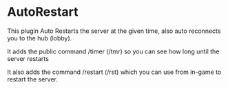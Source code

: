 # AutoRestart

This plugin Auto Restarts the server at the given time, also auto reconnects you to the hub (lobby).

It adds the public command /timer (/tmr) so you can see how long until the server restarts

It also adds the command /restart (/rst) which you can use from in-game to restart the server.